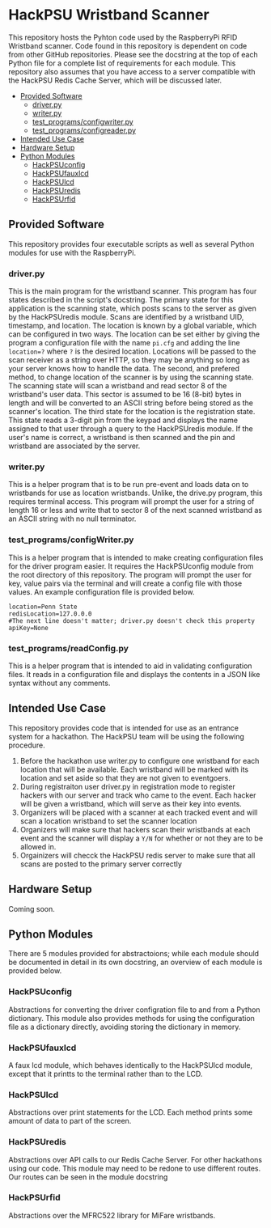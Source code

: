 # HackPSU Wristband Scanner
This repository hosts the Pyhton code used by the RaspberryPi RFID Wristband scanner.  Code found in this repository is dependent on code from other GitHub repositories.  Please see the docstring at the top of each Python file for a complete list of requirements for each module.  This repository also assumes that you have access to a server compatible with the HackPSU Redis Cache Server, which will be discussed later.

* [Provided Software](#provided-software)
  * [driver.py](#driverpy)
  * [writer.py](#writerpy)
  * [test_programs/configwriter.py](test_programs/configwriterpy)
  * [test_programs/configreader.py](test_programs/configreaderpy)
* [Intended Use Case](#intended-use-case)
* [Hardware Setup](#hardware-setup)
* [Python Modules](#python-modules)
  * [HackPSUconfig](#hackpsuconfig)
  * [HackPSUfauxlcd](#hackpsufauxlcd)
  * [HackPSUlcd](#hackpsulcd)
  * [HackPSUredis](#hackpsuredis)
  * [HackPSUrfid](#hackpsurfid)

## Provided Software
This repository provides four executable scripts as well as several Python modules for use with the RaspberryPi.  

### driver.py
This is the main program for the wristband scanner.  This program has four states described in the script's docstring.  The primary state for this application is the scanning state, which posts scans to the server as given by the HackPSUredis module.  Scans are identified by a wristband UID, timestamp, and location.  The location is known by a global variable, which can be configured in two ways.  The location can be set either by giving the program a configuration file with the name `pi.cfg` and adding the line `location=?` where `?` is the desired location.  Locations will be passed to the scan receiver as a string over HTTP, so they may be anything so long as your server knows how to handle the data.  The second, and prefered method, to change location of the scanner is by using the scanning state.  The scanning state will scan a wristband and read sector 8 of the wristband's user data.  This sector is assumed to be 16 (8-bit) bytes in length and will be converted to an ASCII string before being stored as the scanner's location.  The third state for the location is the registration state.  This state reads a 3-digit pin from the keypad and displays the name assigned to that user through a query to the HackPSUredis module.  If the user's name is correct, a wristband is then scanned and the pin and wristband are associated by the server.

### writer.py
This is a helper program that is to be run pre-event and loads data on to wristbands for use as location wristbands.  Unlike, the drive.py program, this requires terminal access.  This program will prompt the user for a string of length 16 or less and write that to sector 8 of the next scanned wristband as an ASCII string with no null terminator.

### test_programs/configWriter.py
This is a helper program that is intended to make creating configuration files for the driver program easier.  It requires the HackPSUconfig module from the root directory of this repository.  The program will prompt the user for key, value pairs via the terminal and will create a config file with those values.  An example configuration file is provided below.
```
location=Penn State
redisLocation=127.0.0.0
#The next line doesn't matter; driver.py doesn't check this property
apiKey=None
```

### test_programs/readConfig.py
This is a helper program that is intended to aid in validating configuration files.  It reads in a configuration file and displays the contents in a JSON like syntax without any comments.

## Intended Use Case
This repository provides code that is intended for use as an entrance system for a hackathon.  The HackPSU team will be using the following procedure.  
1. Before the hackathon use writer.py to configure one wristband for each location that will be available.  Each wristband will be marked with its location and set aside so that they are not given to eventgoers.
2. During registraiton user driver.py in registration mode to register hackers with our server and track who came to the event.  Each hacker will be given a wristband, which will serve as their key into events.
3. Organizers will be placed with a scanner at each tracked event and will scan a location wristband to set the scanner location
4. Organizers will make sure that hackers scan their wristbands at each event and the scanner will display a `Y/N` for whether or not they are to be allowed in.
5. Orgainizers will checck the HackPSU redis server to make sure that all scans are posted to the primary server correctly

## Hardware Setup
Coming soon.

## Python Modules
There are 5 modules provided for abstractoions; while each module should be documented in detail in its own docstring, an overview of each module is provided below.

### HackPSUconfig
Abstractions for converting the driver configration file to and from a Python dictionary.  This module also provides methods for using the configuration file as a dictionary directly, avoiding storing the dictionary in memory.

### HackPSUfauxlcd
A faux lcd module, which behaves identically to the HackPSUlcd module, except that it printts to the terminal rather than to the LCD.

### HackPSUlcd
Abstractions over print statements for the LCD.  Each method prints some amount of data to part of the screen.

### HackPSUredis
Abstractions over API calls to our Redis Cache Server.  For other hackathons using our code.  This module may need to be redone to use different routes.  Our routes can be seen in the module docstring

### HackPSUrfid
Abstractions over the MFRC522 library for MiFare wristbands.  
